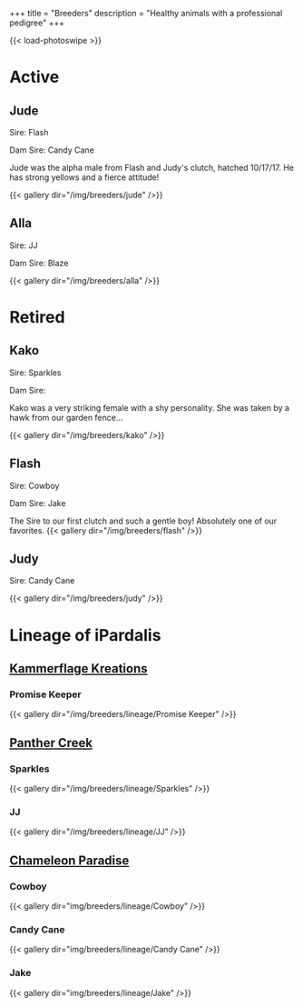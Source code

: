 +++
title = "Breeders"
description = "Healthy animals with a professional pedigree"
+++

{{< load-photoswipe >}}

# Active

## Jude
Sire: Flash

Dam Sire: Candy Cane 

Jude was the alpha male from Flash and Judy's clutch, hatched 10/17/17. He has strong yellows and a fierce attitude!

{{< gallery dir="/img/breeders/jude" />}}

## Alla
Sire: JJ

Dam Sire: Blaze

{{< gallery dir="/img/breeders/alla" />}}

# Retired

## Kako
Sire: Sparkles

Dam Sire:

Kako was a very striking female with a shy personality. She was taken by a hawk from our garden fence...

{{< gallery dir="/img/breeders/kako" />}}

## Flash
Sire: Cowboy

Dam Sire: Jake

The Sire to our first clutch and such a gentle boy! Absolutely one of our favorites.
{{< gallery dir="/img/breeders/flash" />}}

## Judy
Sire: Candy Cane

{{< gallery dir="/img/breeders/judy" />}}

# Lineage of iPardalis

## [Kammerflage Kreations](https://chameleonsonly.com/)
### Promise Keeper

{{< gallery dir="/img/breeders/lineage/Promise Keeper" />}}

## [Panther Creek](https://www.facebook.com/Panther-Chameleons-328220557373703/)
### Sparkles
{{< gallery dir="/img/breeders/lineage/Sparkles" />}}

### JJ
{{< gallery dir="/img/breeders/lineage/JJ" />}}

## [Chameleon Paradise](http://www.chameleonparadise.net/)
### Cowboy

{{< gallery dir="img/breeders/lineage/Cowboy" />}}

### Candy Cane

{{< gallery dir="img/breeders/lineage/Candy Cane" />}}

### Jake

{{< gallery dir="img/breeders/lineage/Jake" />}}

